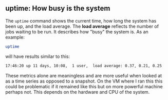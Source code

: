## uptime: How busy is the system

The `uptime` command shows the current time, how long the system has been up, and the load average. The **load average** reflects the number of jobs waiting to be run. It describes how "busy" the system is. As an example: 

```bash
uptime
```
will have results similar to this:

```bash
17:46:20 up 11 days, 10:08,  1 user,  load average: 0.37, 0.21, 0.25
```
These metrics alone are meaningless and are more useful when looked at as a time series as opposed to a snapshot. On the VM where I ran this this could be problematic if it remained like this but on more powerful machine perhaps not. This depends on the hardware and CPU of the system.